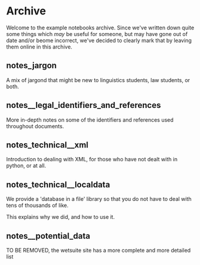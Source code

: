 # Archive

Welcome to the example notebooks archive. Since we've written down quite some things which _may_ be useful for someone, 
but may have gone out of date and/or beome incorrect, 
we've decided to clearly mark that by leaving them online in this archive.

## notes_jargon

A mix of jargond that might be new to linguistics students, law students, or both.


## notes__legal_identifiers_and_references

More in-depth notes on some of the identifiers and references
used throughout documents.

## notes_technical__xml

Introduction to dealing with XML, for those who have not dealt with in python, or at all.


## notes_technical__localdata

We provide a 'database in a file' library so that you do not have to deal with tens of thousands of like.

This explains why we did, and how to use it.


## notes__potential_data

TO BE REMOVED, the wetsuite site has a more complete and more detailed list
